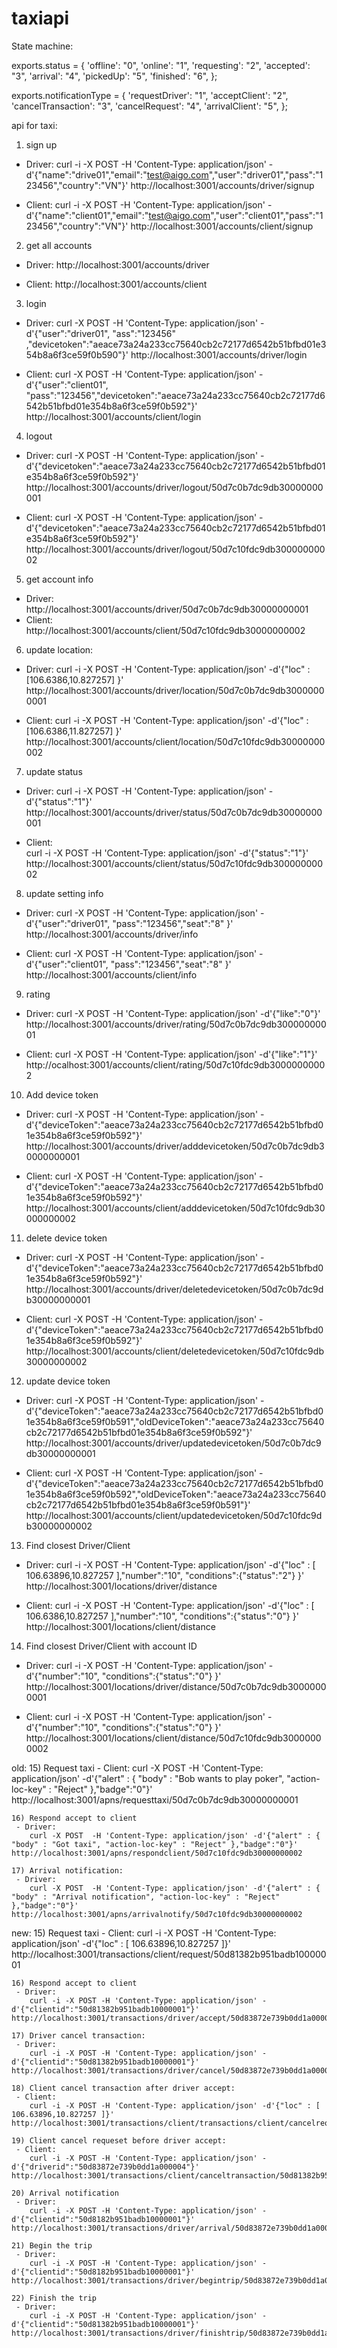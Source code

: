 taxiapi
=======

State machine:

exports.status = {
	'offline': "0",
	'online': "1",
	'requesting': "2",
	'accepted': "3",
	'arrival': "4",
	'pickedUp': "5",
	'finished': "6",
};

exports.notificationType = {
	'requestDriver': "1",
	'acceptClient':  "2",
	'cancelTransaction': "3",
	'cancelRequest': "4",
	'arrivalClient': "5",
};

api for taxi:

1) sign up
 - Driver: 
 	curl -i -X POST -H 'Content-Type: application/json' -d'{"name":"drive01","email":"test@aigo.com","user":"driver01","pass":"123456","country":"VN"}' http://localhost:3001/accounts/driver/signup

 - Client:
 	curl -i -X POST -H 'Content-Type: application/json' -d'{"name":"client01","email":"test@aigo.com","user":"client01","pass":"123456","country":"VN"}' http://localhost:3001/accounts/client/signup

2) get all accounts
 - Driver: 
 	http://localhost:3001/accounts/driver

 - Client:
 	http://localhost:3001/accounts/client

3) login
 - Driver:
	curl -X POST -H 'Content-Type: application/json' -d'{"user":"driver01", "ass":"123456" ,"devicetoken":"aeace73a24a233cc75640cb2c72177d6542b51bfbd01e354b8a6f3ce59f0b590"}' http://localhost:3001/accounts/driver/login

 - Client:
	curl -X POST -H 'Content-Type: application/json' -d'{"user":"client01", "pass":"123456","devicetoken":"aeace73a24a233cc75640cb2c72177d6542b51bfbd01e354b8a6f3ce59f0b592"}' http://localhost:3001/accounts/client/login

4) logout
 - Driver:
 	curl -X POST -H 'Content-Type: application/json' -d'{"devicetoken":"aeace73a24a233cc75640cb2c72177d6542b51bfbd01e354b8a6f3ce59f0b592"}' http://localhost:3001/accounts/driver/logout/50d7c0b7dc9db30000000001

 - Client:
	curl -X POST -H 'Content-Type: application/json' -d'{"devicetoken":"aeace73a24a233cc75640cb2c72177d6542b51bfbd01e354b8a6f3ce59f0b592"}' http://localhost:3001/accounts/driver/logout/50d7c10fdc9db30000000002

5) get account info

 - Driver: 
 	http://localhost:3001/accounts/driver/50d7c0b7dc9db30000000001
 - Client: 
 	http://localhost:3001/accounts/client/50d7c10fdc9db30000000002


6) update location:
 - Driver: 
	curl -i -X POST -H 'Content-Type: application/json' -d'{"loc" : [106.6386,10.827257] }' http://localhost:3001/accounts/driver/location/50d7c0b7dc9db30000000001

 - Client: 
	curl -i -X POST -H 'Content-Type: application/json' -d'{"loc" : [106.6386,11.827257] }' http://localhost:3001/accounts/client/location/50d7c10fdc9db30000000002

7) update status
 - Driver: 
	curl -i -X POST -H 'Content-Type: application/json' -d'{"status":"1"}' http://localhost:3001/accounts/driver/status/50d7c0b7dc9db30000000001

 - Client: 	
 	curl -i -X POST -H 'Content-Type: application/json' -d'{"status":"1"}' http://localhost:3001/accounts/client/status/50d7c10fdc9db30000000002

8) update setting info
 - Driver: 
	curl -X POST -H 'Content-Type: application/json' -d'{"user":"driver01", "pass":"123456","seat":"8" }' http://localhost:3001/accounts/driver/info

 - Client: 
	curl -X POST -H 'Content-Type: application/json' -d'{"user":"client01", "pass":"123456","seat":"8" }' http://localhost:3001/accounts/client/info

9) rating

 - Driver: 
	curl -X POST -H 'Content-Type: application/json' -d'{"like":"0"}' http://localhost:3001/accounts/driver/rating/50d7c0b7dc9db30000000001

 - Client: 
	curl -X POST -H 'Content-Type: application/json' -d'{"like":"1"}' http://ocalhost:3001/accounts/client/rating/50d7c10fdc9db30000000002

10) Add device token
 - Driver: 
	curl -X POST -H 'Content-Type: application/json' -d'{"deviceToken":"aeace73a24a233cc75640cb2c72177d6542b51bfbd01e354b8a6f3ce59f0b592"}' http://localhost:3001/accounts/driver/adddevicetoken/50d7c0b7dc9db30000000001

 - Client: 
 	curl -X POST -H 'Content-Type: application/json' -d'{"deviceToken":"aeace73a24a233cc75640cb2c72177d6542b51bfbd01e354b8a6f3ce59f0b592"}' http://localhost:3001/accounts/client/adddevicetoken/50d7c10fdc9db30000000002

11) delete device token
 - Driver: 
	curl -X POST -H 'Content-Type: application/json' -d'{"deviceToken":"aeace73a24a233cc75640cb2c72177d6542b51bfbd01e354b8a6f3ce59f0b592"}' http://localhost:3001/accounts/driver/deletedevicetoken/50d7c0b7dc9db30000000001

 - Client: 
	curl -X POST -H 'Content-Type: application/json' -d'{"deviceToken":"aeace73a24a233cc75640cb2c72177d6542b51bfbd01e354b8a6f3ce59f0b592"}' http://localhost:3001/accounts/client/deletedevicetoken/50d7c10fdc9db30000000002

12) update device token
 - Driver: 
	curl -X POST -H 'Content-Type: application/json' -d'{"deviceToken":"aeace73a24a233cc75640cb2c72177d6542b51bfbd01e354b8a6f3ce59f0b591","oldDeviceToken":"aeace73a24a233cc75640cb2c72177d6542b51bfbd01e354b8a6f3ce59f0b592"}' http://localhost:3001/accounts/driver/updatedevicetoken/50d7c0b7dc9db30000000001

 - Client: 
 	curl -X POST -H 'Content-Type: application/json' -d'{"deviceToken":"aeace73a24a233cc75640cb2c72177d6542b51bfbd01e354b8a6f3ce59f0b592","oldDeviceToken":"aeace73a24a233cc75640cb2c72177d6542b51bfbd01e354b8a6f3ce59f0b591"}' http://localhost:3001/accounts/client/updatedevicetoken/50d7c10fdc9db30000000002

13) Find closest Driver/Client
 - Driver: 
 	curl -i -X POST -H 'Content-Type: application/json' -d'{"loc" : [ 106.63896,10.827257 ],"number":"10", "conditions":{"status":"2"} }' http://localhost:3001/locations/driver/distance

 - Client: 
 	curl -i -X POST -H 'Content-Type: application/json' -d'{"loc" : [ 106.6386,10.827257 ],"number":"10", "conditions":{"status":"0"} }' http://localhost:3001/locations/client/distance

14) Find closest Driver/Client with account ID
 - Driver: 
	curl -i -X POST -H 'Content-Type: application/json' -d'{"number":"10", "conditions":{"status":"0"} }' http://localhost:3001/locations/driver/distance/50d7c0b7dc9db30000000001

 - Client: 
 	curl -i -X POST -H 'Content-Type: application/json' -d'{"number":"10", "conditions":{"status":"0"} }' http://localhost:3001/locations/client/distance/50d7c10fdc9db30000000002

old: 
	15) Request taxi
	 - Client: 
	 	curl -X POST  -H 'Content-Type: application/json' -d'{"alert" : { "body" : "Bob wants to play poker", "action-loc-key" : "Reject" },"badge":"0"}' http://localhost:3001/apns/requesttaxi/50d7c0b7dc9db30000000001
		
	16) Respond accept to client
	 - Driver: 
	 	curl -X POST  -H 'Content-Type: application/json' -d'{"alert" : { "body" : "Got taxi", "action-loc-key" : "Reject" },"badge":"0"}' http://localhost:3001/apns/respondclient/50d7c10fdc9db30000000002

	17) Arrival notification:
	 - Driver: 
	 	curl -X POST  -H 'Content-Type: application/json' -d'{"alert" : { "body" : "Arrival notification", "action-loc-key" : "Reject" },"badge":"0"}' http://localhost:3001/apns/arrivalnotify/50d7c10fdc9db30000000002	

new: 
	15) Request taxi
	 - Client: 
	 	curl -i -X POST -H 'Content-Type: application/json' -d'{"loc" : [ 106.63896,10.827257 ]}' http://localhost:3001/transactions/client/request/50d81382b951badb10000001
		
	16) Respond accept to client
	 - Driver: 
	 	curl -i -X POST -H 'Content-Type: application/json' -d'{"clientid":"50d81382b951badb10000001"}' http://localhost:3001/transactions/driver/accept/50d83872e739b0dd1a000004

	17) Driver cancel transaction:
	 - Driver: 
		curl -i -X POST -H 'Content-Type: application/json' -d'{"clientid":"50d81382b951badb10000001"}' http://localhost:3001/transactions/driver/cancel/50d83872e739b0dd1a000004

	18) Client cancel transaction after driver accept:
	 - Client: 
		curl -i -X POST -H 'Content-Type: application/json' -d'{"loc" : [ 106.63896,10.827257 ]}' http://localhost:3001/transactions/client/transactions/client/cancelrequest/50d81382b951badb10000001

	19) Client cancel requeset before driver accept:
	 - Client:
		curl -i -X POST -H 'Content-Type: application/json' -d'{"driverid":"50d83872e739b0dd1a000004"}' http://localhost:3001/transactions/client/canceltransaction/50d81382b951badb10000001

	20) Arrival notification
	 - Driver: 
	 	curl -i -X POST -H 'Content-Type: application/json' -d'{"clientid":"50d8182b951badb10000001"}' http://localhost:3001/transactions/driver/arrival/50d83872e739b0dd1a000004

	21) Begin the trip
	 - Driver: 
	 	curl -i -X POST -H 'Content-Type: application/json' -d'{"clientid":"50d8182b951badb10000001"}' http://localhost:3001/transactions/driver/begintrip/50d83872e739b0dd1a000004

	22) Finish the trip
	 - Driver: 
	 	curl -i -X POST -H 'Content-Type: application/json' -d'{"clientid":"50d81382b951badb10000001"}' http://localhost:3001/transactions/driver/finishtrip/50d83872e739b0dd1a000004

	

	 		






